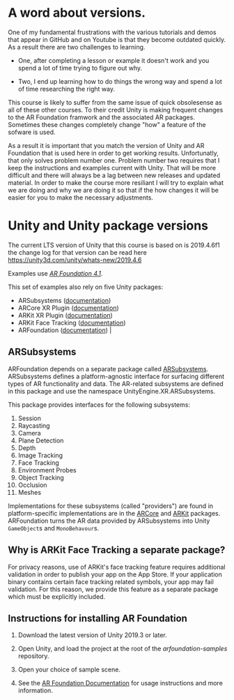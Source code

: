# A word about versions.
One of my fundamental frustrations with the various tutorials and demos that appear in GitHub and on Youtube is that they become outdated quickly. As a result there are two challenges to learning. 

- One, after completing a lesson or example it doesn't work and you spend a lot of time trying to figure out why. 

- Two, I end up learning how to do things the wrong way and spend a lot of time researching the right way.

This course is likely to suffer from the same issue of quick obsolesense as all of these other courses. To their credit Unity is making frequent changes to the AR Foundation framwork and the associated AR packages. Sometimes these changes completely change "how" a feature of the sofware is used.  

As a result it is important that you match the version of Unity and AR Foundation that is used here in order to get working results. Unfortunatly, that only solves problem number one. Problem number two requires that I keep the instructions and examples current with Unity. That will be more difficult and there will always be a lag between new releases and updated material. In order to make the course more resiliant I will try to explain what we are doing and why we are doing it so that if the how changes it will be easier for you to make the necessary adjustments. 

# Unity and Unity package versions

The current LTS version of Unity that this course is based on is 2019.4.6f1 the change log for that version can be read here https://unity3d.com/unity/whats-new/2019.4.6

Examples use [*AR Foundation 4.1*](https://docs.unity3d.com/Packages/com.unity.xr.arfoundation@4.1/manual/index.html).

This set of examples also rely on five Unity packages:
* ARSubsystems ([documentation](https://docs.unity3d.com/Packages/com.unity.xr.arsubsystems@4.1/manual/index.html))
* ARCore XR Plugin ([documentation](https://docs.unity3d.com/Packages/com.unity.xr.arcore@4.1/manual/index.html))
* ARKit XR Plugin ([documentation](https://docs.unity3d.com/Packages/com.unity.xr.arkit@4.1/manual/index.html))
* ARKit Face Tracking ([documentation](https://docs.unity3d.com/Packages/com.unity.xr.arkit-face-tracking@4.1/manual/index.html))
* ARFoundation ([documentation](https://docs.unity3d.com/Packages/com.unity.xr.arfoundation@4.1/manual/index.html))
                                                                                |

## ARSubsystems

ARFoundation depends on a separate package called [ARSubsystems](https://docs.unity3d.com/Packages/com.unity.xr.arsubsystems@4.1/manual/index.html). ARSubsystems defines a platform-agnostic interface for surfacing different types of AR functionality and data. The AR-related subsystems are defined in this package and use the namespace UnityEngine.XR.ARSubsystems. 

This package provides interfaces for the following subsystems:

1. Session
1. Raycasting
1. Camera
1. Plane Detection
1. Depth
1. Image Tracking
1. Face Tracking
1. Environment Probes
1. Object Tracking
1. Occlusion
1. Meshes

Implementations for these subsystems (called "providers") are found in platform-specific implementations are in the [ARCore](https://docs.unity3d.com/Packages/com.unity.xr.arcore@4.1/manual/index.html) and [ARKit](https://docs.unity3d.com/Packages/com.unity.xr.arkit@4.1/manual/index.html) packages. ARFoundation turns the AR data provided by ARSubsystems into Unity `GameObject`s and `MonoBehavour`s.








## Why is ARKit Face Tracking a separate package?

For privacy reasons, use of ARKit's face tracking feature requires additional validation in order to publish your app on the App Store. If your application binary contains certain face tracking related symbols, your app may fail validation. For this reason, we provide this feature as a separate package which must be explicitly included.

## Instructions for installing AR Foundation

1. Download the latest version of Unity 2019.3 or later.

2. Open Unity, and load the project at the root of the *arfoundation-samples* repository.

3. Open your choice of sample scene.

4. See the [AR Foundation Documentation](https://docs.unity3d.com/Packages/com.unity.xr.arfoundation@4.1/manual/index.html) for usage instructions and more information.